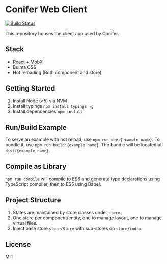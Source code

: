 Conifer Web Client
================
[![Build Status](https://travis-ci.org/evansb/conifer-client.svg?branch=master)](https://travis-ci.org/evansb/conifer-client)

This repository houses the client app used by Conifer.

## Stack

- React + MobX
- Bulma CSS
- Hot reloading (Both component and store)

## Getting Started

1. Install Node (>5) via NVM
2. Install typings `npm install typings -g`
3. Install dependencies `npm install`

## Run/Build Example

To serve an example with hot reload, use `npm run dev:{example name}`.
To bundle it, use `npm run build:{example name}`.
The bundle will be located at `dist/{example name}`.

## Compile as Library

`npm run compile` will compile to ES6 and generate type declarations using
TypeScript compiler, then to ES5 using Babel.

## Project Structure

1. States are maintained by store classes under `store`.
2. One store per component/entity, one to manage layout, one to manage virtual files.
3. Inject base store `store/Store` with sub-stores on `store/index`.

## License
MIT

